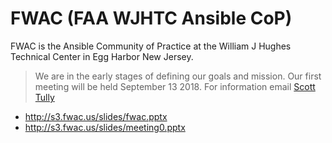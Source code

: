 # FWAC (FAA WJHTC Ansible CoP)

FWAC is the Ansible Community of Practice at the William J Hughes Technical Center in Egg Harbor New Jersey.

>We are in the early stages of defining our goals and mission. Our first meeting will be held September 13 2018. For information email [Scott Tully](mailto:scott.ctr.tully@faa.gov)

* <http://s3.fwac.us/slides/fwac.pptx>
* <http://s3.fwac.us/slides/meeting0.pptx>
